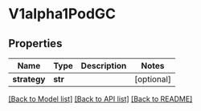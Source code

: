 # V1alpha1PodGC

## Properties
Name | Type | Description | Notes
------------ | ------------- | ------------- | -------------
**strategy** | **str** |  | [optional] 

[[Back to Model list]](../README.md#documentation-for-models) [[Back to API list]](../README.md#documentation-for-api-endpoints) [[Back to README]](../README.md)


